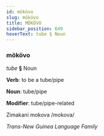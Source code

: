 ```yaml
---
id: mökövo
slug: mökövo
title: MÖKÖVO
sidebar_position: 649
hoverText: tube § Noun
---
```


### mökövo

*tube* **§** Noun

**Verb**: to be a tube/pipe

**Noun**: tube/pipe

**Modifier**: tube/pipe-related

Zimakani mokova /mokova/

*Trans-New Guinea Language Family*